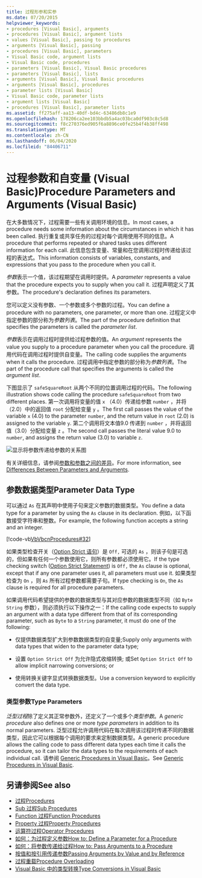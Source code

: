 ```yaml
---
title: 过程形参和实参
ms.date: 07/20/2015
helpviewer_keywords:
- procedures [Visual Basic], arguments
- procedures [Visual Basic], argument lists
- values [Visual Basic], passing to procedures
- arguments [Visual Basic], passing
- procedures [Visual Basic], parameters
- Visual Basic code, argument lists
- Visual Basic code, procedures
- parameters [Visual Basic], Visual Basic procedures
- parameters [Visual Basic], lists
- arguments [Visual Basic], Visual Basic procedures
- arguments [Visual Basic], procedures
- parameter lists [Visual Basic]
- Visual Basic code, parameter lists
- argument lists [Visual Basic]
- procedures [Visual Basic], parameter lists
ms.assetid: ff275aff-aa13-40df-bd4c-63486db8c1e9
ms.openlocfilehash: 178206ca2ee103bbdb5a4ac03bca0df903c8c5d8
ms.sourcegitcommit: f8c270376ed905f6a8896ce0fe25b4f4b38ff498
ms.translationtype: MT
ms.contentlocale: zh-CN
ms.lasthandoff: 06/04/2020
ms.locfileid: "84406711"
---
```

# <a name="procedure-parameters-and-arguments-visual-basic"></a><span data-ttu-id="ebccd-102">过程参数和自变量 (Visual Basic)</span><span class="sxs-lookup"><span data-stu-id="ebccd-102">Procedure Parameters and Arguments (Visual Basic)</span></span>
<span data-ttu-id="ebccd-103">在大多数情况下，过程需要一些有关调用环境的信息。</span><span class="sxs-lookup"><span data-stu-id="ebccd-103">In most cases, a procedure needs some information about the circumstances in which it has been called.</span></span> <span data-ttu-id="ebccd-104">执行重复或共享任务的过程对每个调用使用不同的信息。</span><span class="sxs-lookup"><span data-stu-id="ebccd-104">A procedure that performs repeated or shared tasks uses different information for each call.</span></span> <span data-ttu-id="ebccd-105">此信息包含变量、常量和在您调用过程时传递给该过程的表达式。</span><span class="sxs-lookup"><span data-stu-id="ebccd-105">This information consists of variables, constants, and expressions that you pass to the procedure when you call it.</span></span>  
  
 <span data-ttu-id="ebccd-106">*参数*表示一个值，该过程期望在调用时提供。</span><span class="sxs-lookup"><span data-stu-id="ebccd-106">A *parameter* represents a value that the procedure expects you to supply when you call it.</span></span> <span data-ttu-id="ebccd-107">过程声明定义了其参数。</span><span class="sxs-lookup"><span data-stu-id="ebccd-107">The procedure's declaration defines its parameters.</span></span>  
  
 <span data-ttu-id="ebccd-108">您可以定义没有参数、一个参数或多个参数的过程。</span><span class="sxs-lookup"><span data-stu-id="ebccd-108">You can define a procedure with no parameters, one parameter, or more than one.</span></span> <span data-ttu-id="ebccd-109">过程定义中指定参数的部分称为*参数列表*。</span><span class="sxs-lookup"><span data-stu-id="ebccd-109">The part of the procedure definition that specifies the parameters is called the *parameter list*.</span></span>  
  
 <span data-ttu-id="ebccd-110">*参数*表示在调用过程时提供给过程参数的值。</span><span class="sxs-lookup"><span data-stu-id="ebccd-110">An *argument* represents the value you supply to a procedure parameter when you call the procedure.</span></span> <span data-ttu-id="ebccd-111">调用代码在调用过程时提供自变量。</span><span class="sxs-lookup"><span data-stu-id="ebccd-111">The calling code supplies the arguments when it calls the procedure.</span></span> <span data-ttu-id="ebccd-112">过程调用中指定参数的部分称为*参数列表*。</span><span class="sxs-lookup"><span data-stu-id="ebccd-112">The part of the procedure call that specifies the arguments is called the *argument list*.</span></span>  
  
 <span data-ttu-id="ebccd-113">下图显示了 `safeSquareRoot` 从两个不同的位置调用过程的代码。</span><span class="sxs-lookup"><span data-stu-id="ebccd-113">The following illustration shows code calling the procedure `safeSquareRoot` from two different places.</span></span> <span data-ttu-id="ebccd-114">第一次调用将变量的值 `x` （4.0）传递给参数 `number` ，并将（2.0）中的返回值 `root` 分配给变量 `y` 。</span><span class="sxs-lookup"><span data-stu-id="ebccd-114">The first call passes the value of the variable `x` (4.0) to the parameter `number`, and the return value in `root` (2.0) is assigned to the variable `y`.</span></span> <span data-ttu-id="ebccd-115">第二个调用将文本值9.0 传递到 `number` ，并将返回值（3.0）分配给变量 `z` 。</span><span class="sxs-lookup"><span data-stu-id="ebccd-115">The second call passes the literal value 9.0 to `number`, and assigns the return value (3.0) to variable `z`.</span></span>  
  
 ![显示将参数传递给参数的关系图](./media/procedure-parameters-and-arguments/pass-argument-parameter.gif)  
  
 <span data-ttu-id="ebccd-117">有关详细信息，请参阅[参数和参数之间的差异](./differences-between-parameters-and-arguments.md)。</span><span class="sxs-lookup"><span data-stu-id="ebccd-117">For more information, see [Differences Between Parameters and Arguments](./differences-between-parameters-and-arguments.md).</span></span>  
  
## <a name="parameter-data-type"></a><span data-ttu-id="ebccd-118">参数数据类型</span><span class="sxs-lookup"><span data-stu-id="ebccd-118">Parameter Data Type</span></span>  
 <span data-ttu-id="ebccd-119">可以通过 `As` 在其声明中使用子句来定义参数的数据类型。</span><span class="sxs-lookup"><span data-stu-id="ebccd-119">You define a data type for a parameter by using the `As` clause in its declaration.</span></span> <span data-ttu-id="ebccd-120">例如，以下函数接受字符串和整数。</span><span class="sxs-lookup"><span data-stu-id="ebccd-120">For example, the following function accepts a string and an integer.</span></span>  
  
 [!code-vb[VbVbcnProcedures#32](~/samples/snippets/visualbasic/VS_Snippets_VBCSharp/VbVbcnProcedures/VB/Class1.vb#32)]  
  
 <span data-ttu-id="ebccd-121">如果类型检查开关（[Option Strict 语句](../../../language-reference/statements/option-strict-statement.md)）是 `Off,` 可选的 `As` ，则该子句是可选的，但如果有任何一个参数使用它，则所有参数都必须使用它。</span><span class="sxs-lookup"><span data-stu-id="ebccd-121">If the type checking switch ([Option Strict Statement](../../../language-reference/statements/option-strict-statement.md)) is `Off,` the `As` clause is optional, except that if any one parameter uses it, all parameters must use it.</span></span> <span data-ttu-id="ebccd-122">如果类型检查为 `On` ，则 `As` 所有过程参数都需要子句。</span><span class="sxs-lookup"><span data-stu-id="ebccd-122">If type checking is `On`, the `As` clause is required for all procedure parameters.</span></span>  
  
 <span data-ttu-id="ebccd-123">如果调用代码希望提供的参数的数据类型与其对应参数的数据类型不同（如 `Byte` `String` 参数），则必须执行以下操作之一：</span><span class="sxs-lookup"><span data-stu-id="ebccd-123">If the calling code expects to supply an argument with a data type different from that of its corresponding parameter, such as `Byte` to a `String` parameter, it must do one of the following:</span></span>  
  
- <span data-ttu-id="ebccd-124">仅提供数据类型扩大到参数数据类型的自变量;</span><span class="sxs-lookup"><span data-stu-id="ebccd-124">Supply only arguments with data types that widen to the parameter data type;</span></span>  
  
- <span data-ttu-id="ebccd-125">设置 `Option Strict Off` 为允许隐式收缩转换; 或</span><span class="sxs-lookup"><span data-stu-id="ebccd-125">Set `Option Strict Off` to allow implicit narrowing conversions; or</span></span>  
  
- <span data-ttu-id="ebccd-126">使用转换关键字显式转换数据类型。</span><span class="sxs-lookup"><span data-stu-id="ebccd-126">Use a conversion keyword to explicitly convert the data type.</span></span>  
  
### <a name="type-parameters"></a><span data-ttu-id="ebccd-127">类型参数</span><span class="sxs-lookup"><span data-stu-id="ebccd-127">Type Parameters</span></span>  
 <span data-ttu-id="ebccd-128">*泛型过程*除了定义其正常参数外，还定义了一个或多个*类型参数*。</span><span class="sxs-lookup"><span data-stu-id="ebccd-128">A *generic procedure* also defines one or more *type parameters* in addition to its normal parameters.</span></span> <span data-ttu-id="ebccd-129">泛型过程允许调用代码在每次调用该过程时传递不同的数据类型，因此它可以根据每个调用的要求来定制数据类型。</span><span class="sxs-lookup"><span data-stu-id="ebccd-129">A generic procedure allows the calling code to pass different data types each time it calls the procedure, so it can tailor the data types to the requirements of each individual call.</span></span> <span data-ttu-id="ebccd-130">请参阅 [Generic Procedures in Visual Basic](../data-types/generic-procedures.md)。</span><span class="sxs-lookup"><span data-stu-id="ebccd-130">See [Generic Procedures in Visual Basic](../data-types/generic-procedures.md).</span></span>  
  
## <a name="see-also"></a><span data-ttu-id="ebccd-131">另请参阅</span><span class="sxs-lookup"><span data-stu-id="ebccd-131">See also</span></span>

- [<span data-ttu-id="ebccd-132">过程</span><span class="sxs-lookup"><span data-stu-id="ebccd-132">Procedures</span></span>](./index.md)
- [<span data-ttu-id="ebccd-133">Sub 过程</span><span class="sxs-lookup"><span data-stu-id="ebccd-133">Sub Procedures</span></span>](./sub-procedures.md)
- [<span data-ttu-id="ebccd-134">Function 过程</span><span class="sxs-lookup"><span data-stu-id="ebccd-134">Function Procedures</span></span>](./function-procedures.md)
- [<span data-ttu-id="ebccd-135">Property 过程</span><span class="sxs-lookup"><span data-stu-id="ebccd-135">Property Procedures</span></span>](./property-procedures.md)
- [<span data-ttu-id="ebccd-136">运算符过程</span><span class="sxs-lookup"><span data-stu-id="ebccd-136">Operator Procedures</span></span>](./operator-procedures.md)
- [<span data-ttu-id="ebccd-137">如何：为过程定义参数</span><span class="sxs-lookup"><span data-stu-id="ebccd-137">How to: Define a Parameter for a Procedure</span></span>](./how-to-define-a-parameter-for-a-procedure.md)
- [<span data-ttu-id="ebccd-138">如何：将参数传递给过程</span><span class="sxs-lookup"><span data-stu-id="ebccd-138">How to: Pass Arguments to a Procedure</span></span>](./how-to-pass-arguments-to-a-procedure.md)
- [<span data-ttu-id="ebccd-139">按值和按引用传递参数</span><span class="sxs-lookup"><span data-stu-id="ebccd-139">Passing Arguments by Value and by Reference</span></span>](./passing-arguments-by-value-and-by-reference.md)
- [<span data-ttu-id="ebccd-140">过程重载</span><span class="sxs-lookup"><span data-stu-id="ebccd-140">Procedure Overloading</span></span>](./procedure-overloading.md)
- [<span data-ttu-id="ebccd-141">Visual Basic 中的类型转换</span><span class="sxs-lookup"><span data-stu-id="ebccd-141">Type Conversions in Visual Basic</span></span>](../data-types/type-conversions.md)
